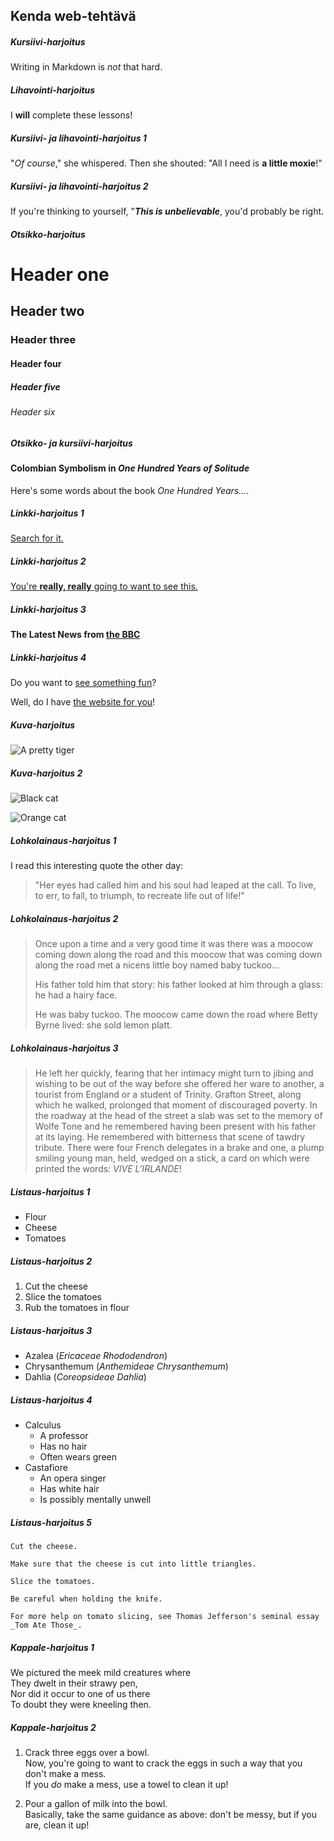 ## Kenda web-tehtävä

##### Kursiivi-harjoitus
Writing in Markdown is _not_ that hard.

##### Lihavointi-harjoitus
I **will** complete these lessons!

##### Kursiivi- ja lihavointi-harjoitus 1
"_Of course_," she whispered. Then she shouted: "All I need is **a little moxie**!"

##### Kursiivi- ja lihavointi-harjoitus 2
If you're thinking to yourself, "**_This is unbelievable_**, you'd probably be right.

##### Otsikko-harjoitus
# Header one
## Header two
### Header three
#### Header four
##### Header five
###### Header six

##### Otsikko- ja kursiivi-harjoitus
#### Colombian Symbolism in _One Hundred Years of Solitude_

Here's some words about the book _One Hundred Years..._.

##### Linkki-harjoitus 1
[Search for it.](https://www.google.com)

##### Linkki-harjoitus 2
[You're **really, really** going to want to see this.](https://www.dailykitten.com)

##### Linkki-harjoitus 3
#### The Latest News from [the BBC](https://www.bbc.com/news)

##### Linkki-harjoitus 4
Do you want to [see something fun][a fun place]?

Well, do I have [the website for you][another fun place]!

[a fun place]: https://www.zombo.com
[another fun place]: https://www.stumbleupon.com

##### Kuva-harjoitus
![A pretty tiger](https://upload.wikimedia.org/wikipedia/commons/5/56/Tiger.50.jpg)

##### Kuva-harjoitus 2
![Black cat][Black]

![Orange cat][Orange]

[Black]: https://upload.wikimedia.org/wikipedia/commons/a/a3/81_INF_DIV_SSI.jpg
[Orange]: http://icons.iconarchive.com/icons/google/noto-emoji-animals-nature/256/22221-cat-icon.png

##### Lohkolainaus-harjoitus 1
I read this interesting quote the other day:

>"Her eyes had called him and his soul had leaped at the call. To live, to err, to fall, to triumph, to recreate life out of life!"

##### Lohkolainaus-harjoitus 2
>Once upon a time and a very good time it was there was a moocow coming down along the road and this moocow that was coming down along the road met a nicens little boy named baby tuckoo...
>
>His father told him that story: his father looked at him through a glass: he had a hairy face.
>
>He was baby tuckoo. The moocow came down the road where Betty Byrne lived: she sold lemon platt.

##### Lohkolainaus-harjoitus 3
>He left her quickly, fearing that her intimacy might turn to jibing and wishing to be out of the way before she offered her ware to another, a tourist from England or a student of Trinity. Grafton Street, along which he walked, prolonged that moment of discouraged poverty. In the roadway at the head of the street a slab was set to the memory of Wolfe Tone and he remembered having been present with his father at its laying. He remembered with bitterness that scene of tawdry tribute. There were four French delegates in a brake and one, a plump smiling young man, held, wedged on a stick, a card on which were printed the words: _VIVE L'IRLANDE_!

##### Listaus-harjoitus 1
* Flour
* Cheese
* Tomatoes

##### Listaus-harjoitus 2
1. Cut the cheese
2. Slice the tomatoes
3. Rub the tomatoes in flour

##### Listaus-harjoitus 3
* Azalea (_Ericaceae Rhododendron_)
* Chrysanthemum (_Anthemideae Chrysanthemum_)
* Dahlia (_Coreopsideae Dahlia_)

##### Listaus-harjoitus 4
* Calculus
  * A professor
  * Has no hair
  * Often wears green
* Castafiore
  * An opera singer
  * Has white hair
  * Is possibly mentally unwell

##### Listaus-harjoitus 5
    Cut the cheese.

    Make sure that the cheese is cut into little triangles.

    Slice the tomatoes.

    Be careful when holding the knife.

    For more help on tomato slicing, see Thomas Jefferson's seminal essay _Tom Ate Those_.

##### Kappale-harjoitus 1
We pictured the meek mild creatures where  
They dwelt in their strawy pen,  
Nor did it occur to one of us there  
To doubt they were kneeling then.

##### Kappale-harjoitus 2
1. Crack three eggs over a bowl.  
 Now, you're going to want to crack the eggs in such a way that you don't make a mess.  
 If you _do_ make a mess, use a towel to clean it up!

2. Pour a gallon of milk into the bowl.  
Basically, take the same guidance as above: don't be messy, but if you are, clean it up!